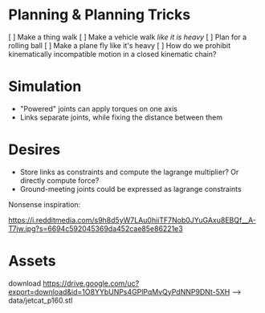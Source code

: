 # Planning & Planning Tricks

[ ] Make a thing walk
[ ] Make a vehicle walk *like it is heavy*
[ ] Plan for a rolling ball
[ ] Make a plane fly like it's heavy
[ ] How do we prohibit kinematically incompatible motion in a closed kinematic chain?


# Simulation
* "Powered" joints can apply torques on one axis
* Links separate joints, while fixing the distance between them

# Desires
* Store links as constraints and compute the lagrange multiplier? Or directly compute force?
* Ground-meeting joints could be expressed as lagrange constraints

Nonsense inspiration:

https://i.redditmedia.com/s9h8d5yW7LAu0hiiTF7Nob0JYuGAxu8EBQf__A-T7jw.jpg?s=6694c592045369da452cae85e86221e3


# Assets
download https://drive.google.com/uc?export=download&id=1O8YYbUNPs4GPlPqMvQyPdNNP9DNt-5XH --> data/jetcat_p160.stl